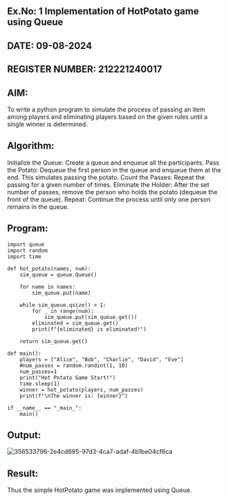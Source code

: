 ## Ex.No: 1 Implementation of HotPotato game using Queue

## DATE: 09-08-2024
## REGISTER NUMBER: 212221240017
## AIM:

To write a python program to simulate the process of passing an item among players and eliminating players based on the given rules until a single winner is determined.

## Algorithm:

Initialize the Queue: Create a queue and enqueue all the participants.
Pass the Potato: Dequeue the first person in the queue and enqueue them at the end. This simulates passing the potato.
Count the Passes: Repeat the passing for a given number of times.
Eliminate the Holder: After the set number of passes, remove the person who holds the potato (dequeue the front of the queue).
Repeat: Continue the process until only one person remains in the queue.

## Program:
```
import queue
import random
import time

def hot_potato(names, num):
    sim_queue = queue.Queue()

    for name in names:
        sim_queue.put(name)

    while sim_queue.qsize() > 1:
        for _ in range(num):
            sim_queue.put(sim_queue.get())
        eliminated = sim_queue.get()
        print(f"{eliminated} is eliminated!")

    return sim_queue.get()

def main():
    players = ["Alice", "Bob", "Charlie", "David", "Eve"]
    #num_passes = random.randint(1, 10)
    num_passes=1
    print("Hot Potato Game Start!")
    time.sleep(1)
    winner = hot_potato(players, num_passes)
    print(f"\nThe winner is: {winner}")

if __name__ == "_main_":
    main()
```

## Output:

![356533796-2e4cd695-97d3-4ca7-adaf-4b1be04cf6ca](https://github.com/user-attachments/assets/99c98632-c10f-4efe-ab23-c020a6db4f03)

## Result:

Thus the simple HotPotato game was implemented using Queue.




